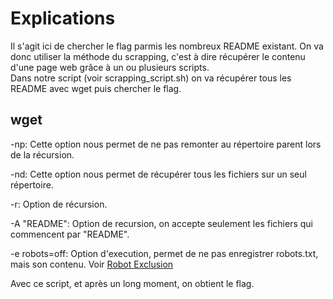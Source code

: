 # Explications

Il s'agit ici de chercher le flag parmis les nombreux README existant. On va donc utiliser la méthode du scrapping, c'est à dire récupérer le contenu d'une page web grâce à un ou plusieurs scripts.  
Dans notre script (voir scrapping_script.sh) on va récupérer tous les README avec wget puis chercher le flag.  

## wget

-np: Cette option nous permet de ne pas remonter au répertoire parent lors de la récursion.

-nd: Cette option nous permet de récupérer tous les fichiers sur un seul répertoire.

-r: Option de récursion.

-A "README": Option de recursion, on accepte seulement les fichiers qui commencent par "README".

-e robots=off:	Option d'execution, permet de ne pas enregistrer robots.txt, mais son contenu. Voir [Robot Exclusion](https://www.gnu.org/software/wget/manual/html_node/Robot-Exclusion.html#Robot-Exclusion)

Avec ce script, et après un long moment, on obtient le flag.